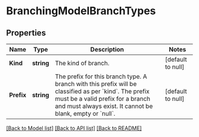 # BranchingModelBranchTypes

## Properties
Name | Type | Description | Notes
------------ | ------------- | ------------- | -------------
**Kind** | **string** | The kind of branch. | [default to null]
**Prefix** | **string** | The prefix for this branch type. A branch with this prefix will be classified as per &#x60;kind&#x60;. The prefix must be a valid prefix for a branch and must always exist. It cannot be blank, empty or &#x60;null&#x60;. | [default to null]

[[Back to Model list]](../README.md#documentation-for-models) [[Back to API list]](../README.md#documentation-for-api-endpoints) [[Back to README]](../README.md)


